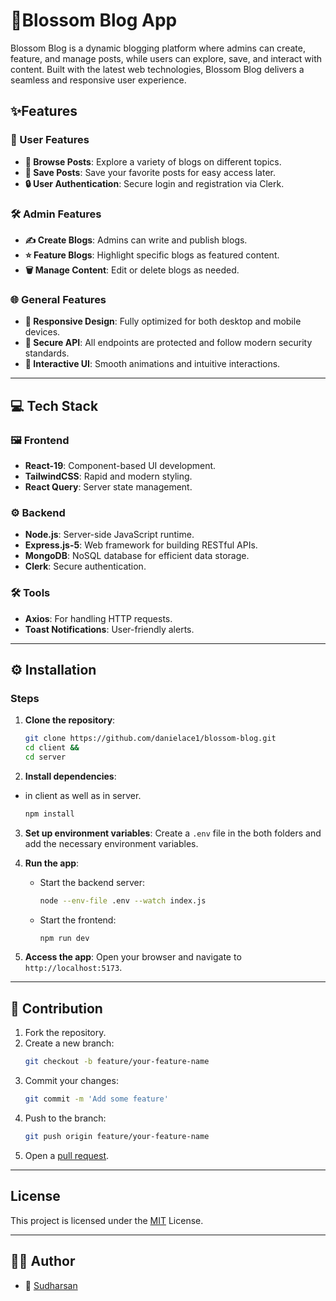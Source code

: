 # 🌼Blossom Blog App

Blossom Blog is a dynamic blogging platform where admins can create, feature, and manage posts, while users can explore, save, and interact with content. Built with the latest web technologies, Blossom Blog delivers a seamless and responsive user experience.

## ✨Features

### 👤 User Features

- **📰 Browse Posts**: Explore a variety of blogs on different topics.
- **📌 Save Posts**: Save your favorite posts for easy access later.
- **🔒 User Authentication**: Secure login and registration via Clerk.

### 🛠️ Admin Features

- **✍️ Create Blogs**: Admins can write and publish blogs.
- **⭐ Feature Blogs**: Highlight specific blogs as featured content.
- **🗑️ Manage Content**: Edit or delete blogs as needed.

### 🌐 General Features

- **📱 Responsive Design**: Fully optimized for both desktop and mobile devices.
- **🔐 Secure API**: All endpoints are protected and follow modern security standards.
- **🎨 Interactive UI**: Smooth animations and intuitive interactions.

---

## 💻 Tech Stack

### 🖼️ Frontend

- **React-19**: Component-based UI development.
- **TailwindCSS**: Rapid and modern styling.
- **React Query**: Server state management.

### ⚙️ Backend

- **Node.js**: Server-side JavaScript runtime.
- **Express.js-5**: Web framework for building RESTful APIs.
- **MongoDB**: NoSQL database for efficient data storage.
- **Clerk**: Secure authentication.

### 🛠️ Tools

- **Axios**: For handling HTTP requests.
- **Toast Notifications**: User-friendly alerts.

---

## ⚙️ Installation

### Steps

1. **Clone the repository**:

   ```bash
   git clone https://github.com/danielace1/blossom-blog.git
   cd client &&
   cd server
   ```

2. **Install dependencies**:

- in client as well as in server.

  ```bash
  npm install
  ```

3. **Set up environment variables**:
   Create a `.env` file in the both folders and add the necessary environment variables.

4. **Run the app**:

   - Start the backend server:
     ```bash
     node --env-file .env --watch index.js
     ```
   - Start the frontend:
     ```bash
     npm run dev
     ```

5. **Access the app**:
   Open your browser and navigate to `http://localhost:5173`.

---

## 🤝 Contribution

1. Fork the repository.
2. Create a new branch:
   ```bash
   git checkout -b feature/your-feature-name
   ```
3. Commit your changes:
   ```bash
   git commit -m 'Add some feature'
   ```
4. Push to the branch:
   ```bash
   git push origin feature/your-feature-name
   ```
5. Open a [pull request](https://github.com/danielace1/blossom-blog-app/pulls).

---

## License

This project is licensed under the [MIT](./License) License.

---

## 👨‍💻 Author

- 🌟 [Sudharsan](https://www.instagram.com/code_ace_/)
